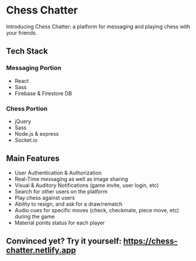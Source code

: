 # Chess Chatter
Introducing Chess Chatter: a platform for messaging and playing chess with your friends.

## Tech Stack
### Messaging Portion
- React
- Sass
- Firebase & Firestore DB
### Chess Portion
- jQuery
- Sass
- Node.js & express
- Socket.io

## Main Features
- User Authentication & Authorization
- Real-Time messaging as well as image sharing
- Visual & Auditory Notifications (game invite, user login, etc)
- Search for other users on the platform
- Play chess against users
- Ability to resign, and ask for a draw/rematch
- Audio cues for specific moves (check, checkmate, piece move, etc) during the game
- Material ponits status for each player

## Convinced yet? Try it yourself: https://chess-chatter.netlify.app
